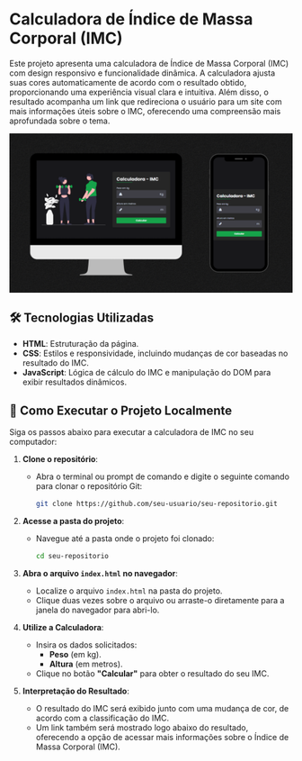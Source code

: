 # Calculadora de Índice de Massa Corporal (IMC)

Este projeto apresenta uma calculadora de Índice de Massa Corporal (IMC) com design responsivo e funcionalidade dinâmica. A calculadora ajusta suas cores automaticamente de acordo com o resultado obtido, proporcionando uma experiência visual clara e intuitiva. Além disso, o resultado acompanha um link que redireciona o usuário para um site com mais informações úteis sobre o IMC, oferecendo uma compreensão mais aprofundada sobre o tema.

<img align="center" src=assets/css/images/Page.png alt="Calculadora de IMC versão desktop e mobile" width="900px"/>

## 🛠️ Tecnologias Utilizadas

- **HTML**: Estruturação da página.
- **CSS**: Estilos e responsividade, incluindo mudanças de cor baseadas no resultado do IMC.
- **JavaScript**: Lógica de cálculo do IMC e manipulação do DOM para exibir resultados dinâmicos.

## 🚀 Como Executar o Projeto Localmente

Siga os passos abaixo para executar a calculadora de IMC no seu computador:

1. **Clone o repositório**:
   - Abra o terminal ou prompt de comando e digite o seguinte comando para clonar o repositório Git:
     ```bash
     git clone https://github.com/seu-usuario/seu-repositorio.git
     ```

2. **Acesse a pasta do projeto**:
   - Navegue até a pasta onde o projeto foi clonado:
     ```bash
     cd seu-repositorio
     ```

3. **Abra o arquivo `index.html` no navegador**:
   - Localize o arquivo `index.html` na pasta do projeto.
   - Clique duas vezes sobre o arquivo ou arraste-o diretamente para a janela do navegador para abri-lo.

4. **Utilize a Calculadora**:
   - Insira os dados solicitados:
     - **Peso** (em kg).
     - **Altura** (em metros).
   - Clique no botão **"Calcular"** para obter o resultado do seu IMC.

5. **Interpretação do Resultado**:
   - O resultado do IMC será exibido junto com uma mudança de cor, de acordo com a classificação do IMC.
   - Um link também será mostrado logo abaixo do resultado, oferecendo a opção de acessar mais informações sobre o Índice de Massa Corporal (IMC).
